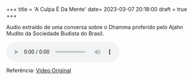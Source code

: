+++
title = 'A Culpa É Da Mente'
date= 2023-03-07 20:18:00
draft = true
+++

Audio extraído de uma conversa sobre o Dhamma proferido pelo Ajahn Mudito da Sociedade Budista do Brasil.

<audio src="/assets/uploads/mp3/a_culpa_e_a_mente_2023.mp3" controls>
 <a href="/assets/uploads/mp3/a_culpa_e_a_mente_2023.mp3">Download</a>
</audio>

Referência: <a href="https://www.youtube.com/watch?v=B_jUEAaayls" target="_blank">Video Original</a>
